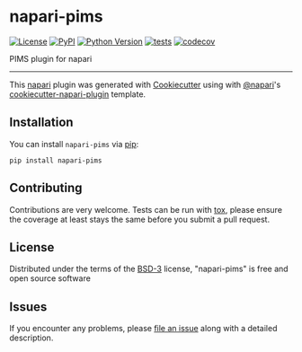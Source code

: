 # napari-pims

[![License](https://img.shields.io/pypi/l/napari-pims.svg?color=green)](https://github.com/napari/napari-pims/raw/master/LICENSE)
[![PyPI](https://img.shields.io/pypi/v/napari-pims.svg?color=green)](https://pypi.org/project/napari-pims)
[![Python Version](https://img.shields.io/pypi/pyversions/napari-pims.svg?color=green)](https://python.org)
[![tests](https://github.com/tlambert03/napari-pims/workflows/tests/badge.svg)](https://github.com/tlambert03/napari-pims/actions)
[![codecov](https://codecov.io/gh/tlambert03/napari-pims/branch/master/graph/badge.svg)](https://codecov.io/gh/tlambert03/napari-pims)

PIMS plugin for napari

----------------------------------

This [napari] plugin was generated with [Cookiecutter] using with [@napari]'s [cookiecutter-napari-plugin] template.

<!--
Don't miss the full getting started guide to set up your new package:
https://github.com/napari/cookiecutter-napari-plugin#getting-started

and review the napari docs for plugin developers:
https://napari.org/docs/plugins/index.html
-->

## Installation

You can install `napari-pims` via [pip]:

    pip install napari-pims

## Contributing

Contributions are very welcome. Tests can be run with [tox], please ensure
the coverage at least stays the same before you submit a pull request.

## License

Distributed under the terms of the [BSD-3] license,
"napari-pims" is free and open source software

## Issues

If you encounter any problems, please [file an issue] along with a detailed description.

[napari]: https://github.com/napari/napari
[Cookiecutter]: https://github.com/audreyr/cookiecutter
[@napari]: https://github.com/napari
[MIT]: http://opensource.org/licenses/MIT
[BSD-3]: http://opensource.org/licenses/BSD-3-Clause
[GNU GPL v3.0]: http://www.gnu.org/licenses/gpl-3.0.txt
[GNU LGPL v3.0]: http://www.gnu.org/licenses/lgpl-3.0.txt
[Apache Software License 2.0]: http://www.apache.org/licenses/LICENSE-2.0
[Mozilla Public License 2.0]: https://www.mozilla.org/media/MPL/2.0/index.txt
[cookiecutter-napari-plugin]: https://github.com/napari/cookiecutter-napari-plugin
[file an issue]: https://github.com/tlambert03/napari-pims/issues
[napari]: https://github.com/napari/napari
[tox]: https://tox.readthedocs.io/en/latest/
[pip]: https://pypi.org/project/pip/
[PyPI]: https://pypi.org/